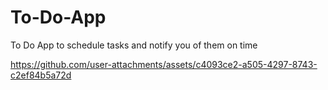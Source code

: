 # To-Do-App
To Do App to schedule tasks and notify you of them on time


https://github.com/user-attachments/assets/c4093ce2-a505-4297-8743-c2ef84b5a72d

